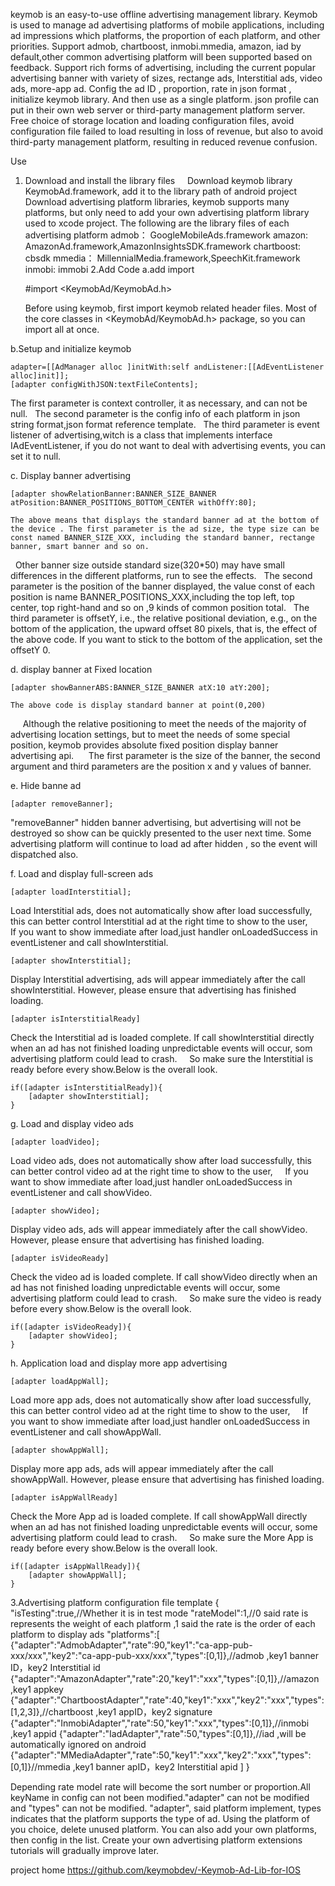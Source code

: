 keymob is an easy-to-use offline advertising management library.
Keymob is used to  manage  ad advertising platforms of mobile applications, including ad impressions which platforms, the proportion of each platform, and other priorities.
Support admob, chartboost, inmobi.mmedia, amazon, iad by default,other common advertising platform will been  supported based on  feedback.
Support rich forms of advertising, including the current popular advertising banner with variety of sizes, rectange ads, Interstitial ads, video ads, more-app ad.
Config the ad ID , proportion, rate in json format , initialize keymob library. And then  use as a single platform.
json profile can put in their own web server or third-party management platform server.
Free choice of storage location and loading configuration files, avoid configuration file failed to load resulting in loss of revenue, but also to avoid third-party management platform, resulting in reduced revenue confusion.



Use

1. Download and install the library files
    Download keymob library KeymobAd.framework,  add it to the library path of android project
    Download advertising platform libraries, keymob supports many platforms, but only need to add your own advertising platform library used to xcode project.
   The following are the library files of each advertising platform
   admob： GoogleMobileAds.framework
   amazon:  AmazonAd.framework,AmazonInsightsSDK.framework
   chartboost: cbsdk
   mmedia：  MillennialMedia.framework,SpeechKit.framework
   inmobi:  immobi
2.Add Code
  a.add import

	#import <KeymobAd/KeymobAd.h>

    Before using keymob, first import keymob related header files. Most of the core classes in <KeymobAd/KeymobAd.h> package, so you can import all at once. 
  
 b.Setup and initialize keymob

	adapter=[[AdManager alloc ]initWith:self andListener:[[AdEventListener alloc]init]];
	[adapter configWithJSON:textFileContents];

   The first parameter  is context controller, it as necessary, and can not be null.
  The second parameter is the config info of each platform in json string format,json format reference template.
  The third parameter is event listener of advertising,witch is a class that implements interface IAdEventListener, if you do not want to deal with advertising events, you can set it to null.

 c. Display banner advertising

	[adapter showRelationBanner:BANNER_SIZE_BANNER atPosition:BANNER_POSITIONS_BOTTOM_CENTER withOffY:80];

    The above means that displays the standard banner ad at the bottom of the device . The first parameter is the ad size, the type size can be const named BANNER_SIZE_XXX, including the standard banner, rectange banner, smart banner and so on.
  Other banner size outside  standard size(320*50) may have  small differences in the different platforms, run to see the effects.
  The second parameter is the position of the banner displayed,  the value const of each position is  name BANNER_POSITIONS_XXX,including the top left, top center, top right-hand and so on ,9 kinds of common position total.
  The third parameter is offsetY, i.e., the relative positional deviation, e.g., on the bottom of the application, the upward offset 80 pixels, that is, the effect of the above code. If you want to stick to the bottom of the application, set the offsetY 0.
 
 d. display banner at Fixed location
	
	[adapter showBannerABS:BANNER_SIZE_BANNER atX:10 atY:200];

    The above code is display standard banner at point(0,200)
     Although the relative positioning to meet the needs of the majority of advertising location settings, but to meet the needs of some special position, keymob provides absolute fixed position display banner advertising api.
     The first parameter is the size of the banner, the second argument and third parameters are the position x and y values of banner.

 e. Hide banne ad
	
	[adapter removeBanner];

   "removeBanner" hidden banner advertising, but advertising will not be destroyed so show can be quickly presented to the user next time. Some advertising platform will continue to  load ad after hidden , so the event will dispatched also.
    
 f. Load and display full-screen ads

	[adapter loadInterstitial];

   Load Interstitial ads, does not automatically show after load successfully, this can better control Interstitial ad at the right time to show to the user,
    If you want to show immediate after load,just handler onLoadedSuccess  in eventListener and call showInterstitial.

	[adapter showInterstitial];

   Display Interstitial advertising, ads will appear immediately after the call showInterstitial. However, please ensure that advertising has finished loading.

	[adapter isInterstitialReady]

   Check the Interstitial ad is loaded complete. If call showInterstitial directly when an ad  has not finished loading unpredictable events will occur, som advertising platform could lead to crash.
    So make sure the Interstitial is ready before every show.Below is the overall look.

   	if([adapter isInterstitialReady]){
		[adapter showInterstitial];
	}


g. Load and display video ads

	[adapter loadVideo];

  Load video ads, does not automatically show after load successfully, this can better control video ad at the right time to show to the user,
    If you want to show immediate after load,just handler onLoadedSuccess  in eventListener and call showVideo.

	[adapter showVideo];

   Display video ads, ads will appear immediately after the call showVideo. However, please ensure that advertising has finished loading.

	[adapter isVideoReady]

  Check the video ad is loaded complete. If call showVideo directly when an ad  has not finished loading unpredictable events will occur, some advertising platform could lead to crash.
    So make sure the video is ready before every show.Below is the overall look.

   	if([adapter isVideoReady]){
		[adapter showVideo];
	}

h. Application load and display more app advertising

	[adapter loadAppWall];

   Load more app ads, does not automatically show after load successfully, this can better control video ad at the right time to show to the user,
    If you want to show immediate after load,just handler onLoadedSuccess  in eventListener and call showAppWall.

	[adapter showAppWall];

   Display more app ads, ads will appear immediately after the call showAppWall. However, please ensure that advertising has finished loading.

	[adapter isAppWallReady]

   Check the More App ad is loaded complete. If call showAppWall directly when an ad  has not finished loading unpredictable events will occur, some advertising platform could lead to crash.
    So make sure the More App is ready before every show.Below is the overall look.

   	if([adapter isAppWallReady]){
		[adapter showAppWall];
	}


3.Advertising platform configuration file template
	{
		"isTesting":true,//Whether it is in test mode
		"rateModel":1,//0 said rate is  represents the weight of each platform ,1 said the rate is the order of each platform to display ads
		"platforms":[
		{"adapter":"AdmobAdapter","rate":90,"key1":"ca-app-pub-xxx/xxx","key2":"ca-app-pub-xxx/xxx","types":[0,1]},//admob  ,key1 banner ID，key2 Interstitial id
		{"adapter":"AmazonAdapter","rate":20,"key1":"xxx","types":[0,1]},//amazon ,key1 appkey
		{"adapter":"ChartboostAdapter","rate":40,"key1":"xxx","key2":"xxx","types":[1,2,3]},//chartboost ,key1 appID，key2 signature
		{"adapter":"InmobiAdapter","rate":50,"key1":"xxx","types":[0,1]},//inmobi ,key1 appid 
		{"adapter":"IadAdapter","rate":50,"types":[0,1]},//iad ,will be automatically ignored on android
		{"adapter":"MMediaAdapter","rate":50,"key1":"xxx","key2":"xxx","types":[0,1]}//mmedia ,key1 banner apID，key2 Interstitial apid
		]
	}

Depending rate model rate will become the sort number or proportion.All keyName in config can not been modified."adapter" can not be modified and "types" can not be modified. "adapter", said platform implement, types indicates that the platform supports the type of ad.
Using the platform of you  choice, delete unused platform. You can also add your own platforms, then config in the list. Create your own advertising platform extensions tutorials will gradually improve later.

project home https://github.com/keymobdev/-Keymob-Ad-Lib-for-IOS